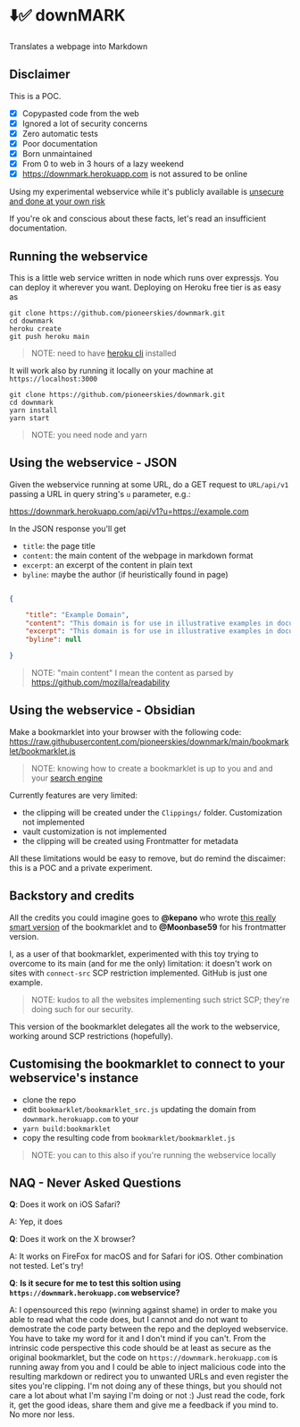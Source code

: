# ⬇️✅ downMARK

Translates a webpage into Markdown

## Disclaimer

This is a POC.

- [x] Copypasted code from the web
- [x] Ignored a lot of security concerns
- [x] Zero automatic tests
- [x] Poor documentation
- [x] Born unmaintained
- [x] From 0 to web in 3 hours of a lazy weekend
- [x] https://downmark.herokuapp.com is not assured to be online 

Using my experimental webservice while it's publicly available is [unsecure and done at your own risk](#isitsecure)

If you're ok and conscious about these facts, let's read an insufficient
documentation.

## Running the webservice

This is a little web service written in node which runs over expressjs. You can deploy it wherever you want. Deploying on Heroku free tier is as easy as

```
git clone https://github.com/pioneerskies/downmark.git
cd downmark
heroku create
git push heroku main
```

> NOTE: need to have [heroku cli](https://devcenter.heroku.com/articles/getting-started-with-nodejs#set-up) installed

It will work also by running it locally on your machine at `https://localhost:3000`

```
git clone https://github.com/pioneerskies/downmark.git
cd downmark
yarn install
yarn start
```

> NOTE: you need node and yarn

## Using the webservice - JSON

Given the webservice running at some URL, do a GET request to `URL/api/v1` passing a URL in query string's `u` parameter, e.g.:

https://downmark.herokuapp.com/api/v1?u=https://example.com

In the JSON response you'll get

- `title`: the page title
- `content`: the main content of the webpage in markdown format
- `excerpt`: an excerpt of the content in plain text
- `byline`: maybe the author (if heuristically found in page)

```json

{

    "title": "Example Domain",
    "content": "This domain is for use in illustrative examples in documents. You may use this domain in literature without prior coordination or asking for permission.\n\n[More information...](https://www.iana.org/domains/example)",
    "excerpt": "This domain is for use in illustrative examples in documents. You may use this\n    domain in literature without prior coordination or asking for permission.",
    "byline": null

}
```

> NOTE: "main content" I mean the content as parsed by https://github.com/mozilla/readability

## Using the webservice - Obsidian

Make a bookmarklet into your browser with the following code: https://raw.githubusercontent.com/pioneerskies/downmark/main/bookmarklet/bookmarklet.js

> NOTE: knowing how to create a bookmarklet is up to you and and your [search engine](https://duckduckgo.com/?q=how+to+create+a+bookmarklet&ia=web)

Currently features are very limited:

- the clipping will be created under the `Clippings/` folder. Customization not implemented
- vault customization is not implemented
- the clipping will be created using Frontmatter for metadata

All these limitations would be easy to remove, but do remind the discaimer: this is a POC and a private experiment.

## Backstory and credits

All the credits you could imagine goes to **@kepano** who wrote [this really smart version](https://gist.github.com/kepano/90c05f162c37cf730abb8ff027987ca3) of the bookmarklet and to **@Moonbase59** for his frontmatter version.

I, as a user of that bookmarklet, experimented with this toy trying to overcome to its main (and for me the only) limitation: it doesn't work on sites with `connect-src` SCP restriction implemented. GitHub is just one example.

> NOTE: kudos to all the websites implementing such strict SCP; they're doing such for our security.

This version of the bookmarklet delegates all the work to the webservice, working around SCP restrictions (hopefully).

## Customising the bookmarklet to connect to your webservice's instance

- clone the repo
- edit `bookmarklet/bookmarklet_src.js` updating the domain from `downmark.herokuapp.com` to your
- `yarn build:bookmarklet`
- copy the resulting code from `bookmarklet/bookmarklet.js`

> NOTE: you can to this also if you're running the webservice locally

## NAQ - Never Asked Questions

**Q**: Does it work on iOS Safari?

A: Yep, it does

**Q**: Does it work on the X browser?

A: It works on FireFox for macOS and for Safari for iOS. Other combination not tested. Let's try!

<a name="isitsecure"></a>
**Q**: **Is it secure for me to test this soltion using `https://downmark.herokuapp.com` webservice?**

A: I opensourced this repo (winning against shame) in order to make you able to read what the code does, but I cannot and do not want to demostrate the code party between the repo and the deployed webservice. You have to take my word for it and I don't mind if you can't. From the intrinsic code perspective this code should be at least as secure as the original bookmarklet, but the code on `https://downmark.herokuapp.com` is running away from you and I could be able to inject malicious code into the resulting markdown or redirect you to unwanted URLs and even register the sites you're clipping. I'm not doing any of these things, but you should not care a lot about what I'm saying I'm doing or not :) Just read the code, fork it, get the good ideas, share them and give me a feedback if you mind to. No more nor less.

